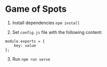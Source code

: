 # Game of Spots

1. Install dependencies ```npm install```

2. Set ```config.js``` file with the following content:

```
module.exports = {
    key: value
};
```

3. Run ```npm run serve```